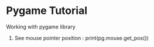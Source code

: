 # Pygame Tutorial
 Working with pygame library

1. See mouse pointer position : print(pg.mouse.get_pos())